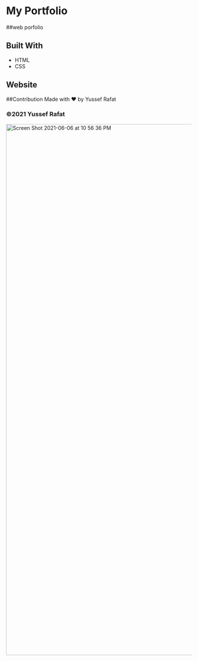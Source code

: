 # My Portfolio
##web porfolio
## Built With
* HTML
* CSS
## Website

##Contribution
Made with :heart: by Yussef Rafat
### :copyright:2021 Yussef Rafat
<img width="1440" alt="Screen Shot 2021-06-06 at 10 56 36 PM" src="https://user-images.githubusercontent.com/82121166/120953307-b124fb00-c71a-11eb-8879-bd51d9e49d13.png">

